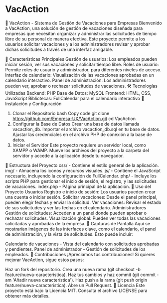 # VacAction

📅 VacAction - Sistema de Gestión de Vacaciones para Empresas
Bienvenido a VacAction, una solución de gestión de vacaciones diseñada para empresas que necesitan organizar y administrar las solicitudes de tiempo libre de su personal de manera efectiva. Este proyecto permite a los usuarios solicitar vacaciones y a los administradores revisar y aprobar dichas solicitudes a través de una interfaz amigable.

🌟 Características Principales
Gestión de usuarios: Los empleados pueden iniciar sesión, ver sus vacaciones y solicitar tiempo libre.
Roles de usuario: Permite roles de usuario y administrador, para diferentes niveles de acceso.
Interfaz de calendario: Visualización de las vacaciones aprobadas en un calendario interactivo.
Panel de administración: Los administradores pueden ver, aprobar o rechazar solicitudes de vacaciones.
🛠️ Tecnologías Utilizadas
Backend: PHP
Base de Datos: MySQL
Frontend: HTML, CSS, JavaScript
Bibliotecas: FullCalendar para el calendario interactivo
🚀 Instalación y Configuración
1. Clonar el Repositorio
bash
Copy code
git clone https://github.com/Empresa-UX/VacAction.git
cd VacAction
2. Configurar la Base de Datos
Crear una base de datos llamada vacaction_db.
Importar el archivo vacaction_db.sql en tu base de datos.
Ajustar las credenciales en el archivo PHP de conexión a la base de datos.
3. Iniciar el Servidor
Este proyecto requiere un servidor local, como XAMPP o WAMP. Mueve los archivos del proyecto a la carpeta del servidor y accede a la aplicación desde tu navegador.

📂 Estructura del Proyecto
css/ - Contiene el estilo general de la aplicación.
img/ - Almacena los iconos y recursos visuales.
js/ - Contiene el JavaScript necesario, incluyendo la configuración de FullCalendar.
php/ - Incluye los scripts PHP para gestionar el inicio de sesión, el registro, y las solicitudes de vacaciones.
index.php - Página principal de la aplicación.
🧭 Uso del Proyecto
Usuarios
Registro e inicio de sesión: Los usuarios pueden crear una cuenta o iniciar sesión.
Solicitar vacaciones: Desde el panel principal, pueden elegir fechas y enviar la solicitud.
Ver vacaciones: Revisar el estado de sus solicitudes y ver las fechas en el calendario.
Administradores
Gestión de solicitudes: Acceden a un panel donde pueden aprobar o rechazar solicitudes.
Visualización global: Pueden ver todas las vacaciones solicitadas y aprobadas de la empresa.
📸 Capturas de Pantalla
Aquí se mostrarían imágenes de las interfaces clave, como el calendario, el panel de administración, y la vista de solicitudes. Esto puede incluir:

Calendario de vacaciones - Vista del calendario con solicitudes aprobadas y pendientes.
Panel de administrador - Gestión de solicitudes de los empleados.
🤝 Contribuciones
¡Apreciamos tus contribuciones! Si quieres mejorar VacAction, sigue estos pasos:

Haz un fork del repositorio.
Crea una nueva rama (git checkout -b feature/nueva-caracteristica).
Haz tus cambios y haz commit (git commit -am 'Añadir nueva característica').
Haz push a la rama (git push origin feature/nueva-caracteristica).
Abre un Pull Request.
📄 Licencia
Este proyecto está bajo la Licencia MIT. Consulta el archivo LICENSE para obtener más detalles.
